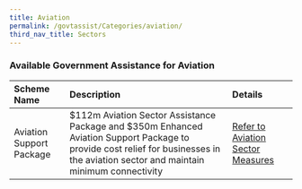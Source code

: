 ```yaml
---
title: Aviation
permalink: /govtassist/Categories/aviation/
third_nav_title: Sectors
---
```


### **Available Government Assistance for Aviation**

|Scheme Name|Description|Details|
|:---|:---|:---|
|Aviation Support Package|$112m Aviation Sector Assistance Package and $350m Enhanced Aviation Support Package to provide cost relief for businesses in the aviation sector and maintain minimum connectivity|<a target="_blank" href="https://go.gov.sg/avaiationsupport">Refer to Aviation Sector Measures</a>|
